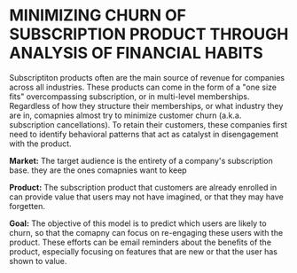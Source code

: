 # MINIMIZING CHURN OF SUBSCRIPTION PRODUCT THROUGH ANALYSIS OF FINANCIAL HABITS

Subscriptiton products often are the main source of revenue for companies across all industries. These products can come in the form of a "one size fits" overcompassing subscription, or in multi-level memberships. Regardless of how they structure their memberships, or what industry they are in, comapnies almost try to minimize customer churn (a.k.a. subscription cancellations). To retain their customers, these companies first need to identify behavioral patterns that act as catalyst in disengagement with the product.

**Market:** The target audience is the entirety of a company's subscription base. they are the ones comapnies want to keep

**Product:** The subscription product that customers are already enrolled in can provide value that users may not have imagined, or that they may have forgetten.

**Goal:** The objective of this model is to predict which users are likely to churn, so that the comapny can focus on re-engaging these users with the product. These efforts can be email reminders about the benefits of the product, especially focusing on features that are new or that the user has shown to value.
